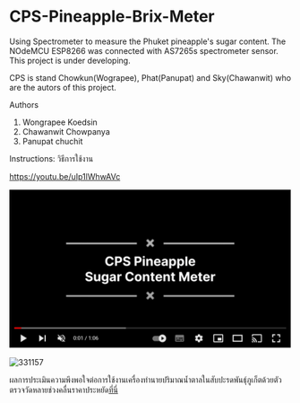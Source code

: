 # CPS-Pineapple-Brix-Meter
Using Spectrometer to measure the Phuket pineapple's sugar content.
The NOdeMCU ESP8266 was connected with AS7265s spectrometer sensor.
This project is under developing.

CPS is stand Chowkun(Wograpee), Phat(Panupat)  and Sky(Chawanwit) who are the autors of this project.

Authors
1. Wongrapee Koedsin
2. Chawanwit Chowpanya
3. Panupat chuchit

Instructions:
วิธีการใช้งาน

https://youtu.be/uIp1lWhwAVc

[![Everything Is AWESOME](https://github.com/Chowkulza/CPS-Pineapple-Brix-Meter/blob/main/cps_yt.png)](https://youtu.be/uIp1lWhwAVc "Everything Is AWESOME")

![331157](https://user-images.githubusercontent.com/109229453/179034985-478fb0a2-0d1e-4b65-9a3d-3aa62549a5e4.jpg)

ผลการประเมินความพึงพอใจต่อการใช้งานเครื่องทำนายปริมาณน้ำตาลในสับปะรดพันธุ์ภูเก็ตด้วยตัวตรวจวัดหลายช่วงคลื่นราคาประหยัด[ที่นี่](https://github.com/Chowkulza/CPS-Pineapple-Brix-Meter/blob/main/%E0%B8%9C%E0%B8%A5%E0%B8%81%E0%B8%B2%E0%B8%A3%E0%B8%9B%E0%B8%A3%E0%B8%B0%E0%B9%80%E0%B8%A1%E0%B8%B4%E0%B8%99%E0%B8%84%E0%B8%A7%E0%B8%B2%E0%B8%A1%E0%B8%9E%E0%B8%B6%E0%B8%87%E0%B8%9E%E0%B8%AD%E0%B9%83%E0%B8%88.pdf)
